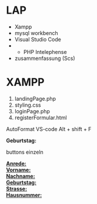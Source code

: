 # LAP
- Xampp
- mysql workbench
- Visual Studio Code 
- - PHP Intelephense
- zusammenfassung (Scs)

# XAMPP
1. landingPage.php
2. styling.css
3. loginPage.php
4. registerFormular.html


AutoFormat VS-code
Alt + shift + F

<p><strong>Geburtstag:</strong> <?= $geburtstag ? date_format($geburtstag, "Y-m-d") : '' ?></p>


buttons einzeln
<div class="profil">
    <div><a class="editButton" href="feldBearbeiten.php?feld=Anrede"><strong>Anrede:</strong> <?= htmlspecialchars($anrede) ?></a></div>
    <div><a class="editButton" href="feldBearbeiten.php?feld=Vorname"><strong>Vorname:</strong> <?= htmlspecialchars($vorname) ?></a></div>
    <div><a class="editButton" href="feldBearbeiten.php?feld=Nachname"><strong>Nachname:</strong> <?= htmlspecialchars($nachname) ?></a></div>
    <div><a class="editButton" href="feldBearbeiten.php?feld=Geburtstag"><strong>Geburtstag:</strong> <?= htmlspecialchars($geburtstag) ?></a></div>
    <div><a class="editButton" href="feldBearbeiten.php?feld=Strasse"><strong>Strasse:</strong> <?= htmlspecialchars($strasse) ?></a></div>
    <div><a class="editButton" href="feldBearbeiten.php?feld=Hausnummer"><strong>Hausnummer:</strong> <?= htmlspecialchars($hausnummer) ?></a></div>
</div>